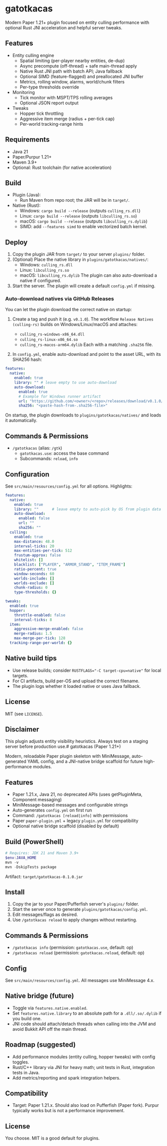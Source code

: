 # gatotkacas

Modern Paper 1.21+ plugin focused on entity culling performance with optional Rust JNI acceleration and helpful server tweaks.

## Features
- Entity culling engine
  - Spatial limiting (per-player nearby entities, de-dup)
  - Async precompute (off-thread) + safe main-thread apply
  - Native Rust JNI path with batch API; Java fallback
  - Optional SIMD (feature-flagged) and preallocated JNI buffer
  - Metrics, rolling window, alarms, world/chunk filters
  - Per-type thresholds override
- Monitoring
  - Tick monitor with MSPT/TPS rolling averages
  - Optional JSON report output
- Tweaks
  - Hopper tick throttling
  - Aggressive item merge (radius + per-tick cap)
  - Per-world tracking-range hints

## Requirements
- Java 21
- Paper/Purpur 1.21+
- Maven 3.9+
- Optional: Rust toolchain (for native acceleration)

## Build
- Plugin (Java):
  - Run Maven from repo root; the JAR will be in `target/`.
- Native (Rust):
  - Windows: `cargo build --release` (outputs `culling_rs.dll`)
  - Linux: `cargo build --release` (outputs `libculling_rs.so`)
  - macOS: `cargo build --release` (outputs `libculling_rs.dylib`)
  - SIMD: add `--features simd` to enable vectorized batch kernel.

## Deploy
1. Copy the plugin JAR from `target/` to your server `plugins/` folder.
2. (Optional) Place the native library in `plugins/gatotkacas/natives/`:
   - Windows: `culling_rs.dll`
   - Linux: `libculling_rs.so`
   - macOS: `libculling_rs.dylib`
   The plugin can also auto-download a native if configured.
3. Start the server. The plugin will create a default `config.yml` if missing.

### Auto-download natives via GitHub Releases
You can let the plugin download the correct native on startup:

1) Create a tag and push it (e.g. `v0.1.0`). The workflow `Release Natives (culling-rs)` builds on Windows/Linux/macOS and attaches:
   - `culling_rs-windows-x86_64.dll`
   - `culling_rs-linux-x86_64.so`
   - `culling_rs-macos-arm64.dylib`
   Each with a matching `.sha256` file.

2) In `config.yml`, enable auto-download and point to the asset URL, with its SHA256 hash:

```yaml
features:
  native:
    enabled: true
    library: "" # leave empty to use auto-download
    auto-download:
      enabled: true
      # Example for Windows runner artifact
      url: "https://github.com/<owner>/<repo>/releases/download/v0.1.0/culling_rs-windows-x86_64.dll"
      sha256: "<paste-hash-from-.sha256-file>"
```

On startup, the plugin downloads to `plugins/gatotkacas/natives/` and loads it automatically.

## Commands & Permissions
- `/gatotkacas` (alias: `/gtk`)
  - `gatotkacas.use`: access the base command
  - Subcommands: `reload`, `info`

## Configuration
See `src/main/resources/config.yml` for all options. Highlights:

```yaml
features:
  native:
    enabled: true
    library: ""      # leave empty to auto-pick by OS from plugin data folder
    auto-download:
      enabled: false
      url: ""
      sha256: ""
  culling:
    enabled: true
    max-distance: 48.0
    interval-ticks: 20
    max-entities-per-tick: 512
    frustum-approx: false
    whitelist: []
    blacklist: ["PLAYER", "ARMOR_STAND", "ITEM_FRAME"]
    ratio-percent: true
    window-seconds: 60
    worlds-include: []
    worlds-exclude: []
    chunk-radius: 0
    type-thresholds: {}

tweaks:
  enabled: true
  hopper:
    throttle-enabled: false
    interval-ticks: 8
  item:
    aggressive-merge-enabled: false
    merge-radius: 1.5
    max-merge-per-tick: 128
  tracking-range-per-world: {}
```

## Native build tips
- Use release builds; consider `RUSTFLAGS="-C target-cpu=native"` for local targets.
- For CI artifacts, build per-OS and upload the correct filename.
- The plugin logs whether it loaded native or uses Java fallback.

## License
MIT (see `LICENSE`).

## Disclaimer
This plugin adjusts entity visibility heuristics. Always test on a staging server before production use.# gatotkacas (Paper 1.21+)

Modern, reloadable Paper plugin skeleton with MiniMessage, auto-generated YAML config, and a JNI-native bridge scaffold for future high-performance modules.

## Features
- Paper 1.21.x, Java 21, no deprecated APIs (uses getPluginMeta, Component messaging)
- MiniMessage-based messages and configurable strings
- Auto-generates `config.yml` on first run
- Command: `/gatotkacas [reload|info]` with permissions
- Paper `paper-plugin.yml` + legacy `plugin.yml` for compatibility
- Optional native bridge scaffold (disabled by default)

## Build (PowerShell)
```powershell
# Requires: JDK 21 and Maven 3.9+
$env:JAVA_HOME
mvn -v
mvn -DskipTests package
```
Artifact: `target/gatotkacas-0.1.0.jar`

## Install
1. Copy the jar to your Paper/Pufferfish server's `plugins/` folder.
2. Start the server once to generate `plugins/gatotkacas/config.yml`.
3. Edit messages/flags as desired.
4. Use `/gatotkacas reload` to apply changes without restarting.

## Commands & Permissions
- `/gatotkacas info` (permission: `gatotkacas.use`, default: op)
- `/gatotkacas reload` (permission: `gatotkacas.reload`, default: op)

## Config
See `src/main/resources/config.yml`. All messages use MiniMessage 4.x.

## Native bridge (future)
- Toggle via `features.native.enabled`.
- Set `features.native.library` to an absolute path for a `.dll/.so/.dylib` if you build one.
- JNI code should attach/detach threads when calling into the JVM and avoid Bukkit API off the main thread.

## Roadmap (suggested)
- Add performance modules (entity culling, hopper tweaks) with config toggles.
- Rust/C++ library via JNI for heavy math; unit tests in Rust, integration tests in Java.
- Add metrics/reporting and spark integration helpers.

## Compatibility
- Target: Paper 1.21.x. Should also load on Pufferfish (Paper fork). Purpur typically works but is not a performance improvement.

## License
You choose. MIT is a good default for plugins.